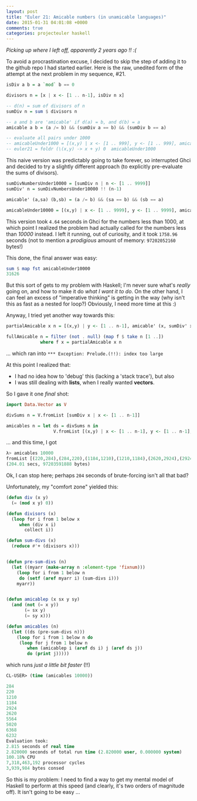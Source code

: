 ```yaml
---
layout: post
title: "Euler 21: Amicable numbers (in unamicable languages)"
date: 2015-01-31 04:01:08 +0000
comments: true
categories: projecteuler haskell
---
```


_Picking up where I left off, apparently 2 years ago !! :(_

To avoid a procrastination excuse, I decided to skip the step of adding it to the github repo I had started earlier. Here is the raw, unedited form of the attempt at the next problem in my sequence, #21.

```haskell
isDiv a b = a `mod` b == 0

divisors n = [x | x <- [1 .. n-1], isDiv n x]

-- d(n) = sum of divisors of n
sumDiv n = sum $ divisors n

-- a and b are 'amicable' if d(a) = b, and d(b) = a
amicable a b = (a /= b) && (sumDiv a == b) && (sumDiv b == a)

-- evaluate all pairs under 1000
-- amicableUnder1000 = [(x,y) | x <- [1 .. 999], y <- [1 .. 999], amicable x y]
-- euler21 = foldr (\(x,y) -> x + y) 0  amicableUnder1000
```

This naive version was predictably going to take forever, so interrupted Ghci and decided to try a slightly different approach (to explicitly pre-evaluate the sums of divisors).

```haskell
sumDivNumbersUnder10000 = [sumDiv n | n <- [1 .. 9999]]
sumDiv' n = sumDivNumbersUnder10000 !! (n-1)

amicable' (a,sa) (b,sb) = (a /= b) && (sa == b) && (sb == a)

amicableUnder10000 = [(x,y) | x <- [1 .. 9999], y <- [1 .. 9999], amicable' (x,sumDiv' x) (y, sumDiv' y)]
```

This version took `4.64` seconds in Ghci for the numbers less than 1000, at which point I realized the problem had actually called for the numbers less than _10000_ instead. I left it running, out of curiosity, and it took `1758.96` seconds (not to mention a _prodigious_ amount of memory: `97202052160` bytes!)

This done, the final answer was easy:

```haskell
sum $ map fst amicableUnder10000
31626
```

But this sort of gets to my problem with Haskell; I'm never sure what's _really_ going on, and how to make it do _what I want it to do_. On the other hand, I can feel an excess of "imperative thinking" is getting in the way (why isn't this as fast as a nested for loop?) Obviously, I need more time at this :)

Anyway, I tried yet another way towards this:

```haskell
partialAmicable x n = [(x,y) | y <- [1 .. n-1], amicable' (x, sumDiv' x) (y, sumDiv' y)]

fullAmicable n = filter (not . null) (map f $ take n [1 ..])
             where f x = partialAmicable x n
```

... which ran into `*** Exception: Prelude.(!!): index too large`

At this point I realized that:
- I had no idea how to 'debug' this (lacking a 'stack trace'), but also
- I was still dealing with **lists**, when I really wanted **vectors**.

So I gave it one _final_ shot:

```haskell
import Data.Vector as V

divSums n = V.fromList [sumDiv x | x <- [1 .. n-1]]

amicables n = let ds = divSums n in
                  V.fromList [(x,y) | x <- [1 .. n-1], y <- [1 .. n-1], amicable' (x, ds ! (x-1)) (y, ds ! (y-1))]
```

... and this time, I got

```haskell
λ> amicables 10000
fromList [(220,284),(284,220),(1184,1210),(1210,1184),(2620,2924),(2924,2620),(5020,5564),(5564,5020),(6232,6368),(6368,6232)]
(204.01 secs, 97203591888 bytes)
```

Ok, I can stop here; perhaps `204` seconds of brute-forcing isn't all that bad?

Unfortunately, my "comfort zone" yielded this:

```lisp
(defun div (x y)
  (= (mod x y) 0))

(defun divisors (x)
  (loop for i from 1 below x
     when (div x i)
       collect i))

(defun sum-divs (x)
  (reduce #'+ (divisors x)))


(defun pre-sum-divs (n)
  (let ((myarr (make-array n :element-type 'fixnum)))
    (loop for i from 1 below n
	 do (setf (aref myarr i) (sum-divs i)))
    myarr))


(defun amicablep (x sx y sy)
  (and (not (= x y))
       (= sx y)
       (= sy x)))

(defun amicables (n)
  (let ((ds (pre-sum-divs n)))
    (loop for i from 1 below n do
	 (loop for j from 1 below n
	    when (amicablep i (aref ds i) j (aref ds j))
	    do (print j)))))

```

which runs _just a little bit faster_ (!!)

```lisp
CL-USER> (time (amicables 10000))

284
220
1210
1184
2924
2620
5564
5020
6368
6232
Evaluation took:
2.815 seconds of real time
2.820000 seconds of total run time (2.820000 user, 0.000000 system)
100.18% CPU
7,318,463,192 processor cycles
3,939,984 bytes consed
```

So this is my problem: I need to find a way to get my mental model of Haskell to perform at this speed (and clearly, it's two orders of magnitude off). It isn't going to be easy ...
